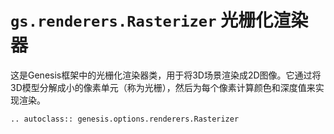 # `gs.renderers.Rasterizer` 光栅化渲染器

这是Genesis框架中的光栅化渲染器类，用于将3D场景渲染成2D图像。它通过将3D模型分解成小的像素单元（称为光栅），然后为每个像素计算颜色和深度值来实现渲染。

```{eval-rst}  
.. autoclass:: genesis.options.renderers.Rasterizer
```
